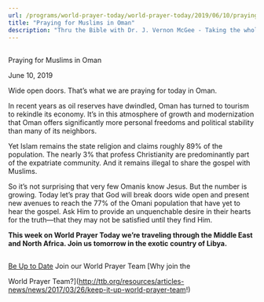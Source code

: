 ```yaml
---
url: /programs/world-prayer-today/world-prayer-today/2019/06/10/praying-for-muslims-in-oman
title: "Praying for Muslims in Oman"
description: "Thru the Bible with Dr. J. Vernon McGee - Taking the whole Word to the whole world"
---
```







## 
 Praying for Muslims in Oman


June 10, 2019




Wide open doors. That’s what we are praying for today in Oman.


In recent years as oil reserves have dwindled, Oman has turned to tourism to rekindle its economy. It’s in this atmosphere of growth and modernization that Oman offers significantly more personal freedoms and political stability than many of its neighbors.


Yet Islam remains the state religion and claims roughly 89% of the population. The nearly 3% that profess Christianity are predominantly part of the expatriate community. And it remains illegal to share the gospel with Muslims. 


So it’s not surprising that very few Omanis know Jesus. But the number is growing. Today let’s pray that God will break doors wide open and present new avenues to reach the 77% of the Omani population that have yet to hear the gospel. Ask Him to provide an unquenchable desire in their hearts for the truth—that they may not be satisfied until they find Him.


**This week on World Prayer Today we’re traveling through the Middle East and North Africa. Join us tomorrow in the exotic country of Libya.**







## 




[Be Up to Date](http://feeds.feedburner.com/WorldPrayerToday "World Prayer Today RSS Feed")
Join our World Prayer Team
[Why join the  

World Prayer Team?](http://ttb.org/resources/articles-news/news/2017/03/26/keep-it-up-world-prayer-team!)




